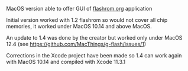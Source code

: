 MacOS version able to offer GUI of [flashrom.org](https://www.flashrom.org/) application

Initial version worked with 1.2 flashrom so would not cover all chip memories, it worked under MacOS 10.14 and above MacOS.

An update to 1.4 was done by the creator but worked only under MacOS 12.4 (see https://github.com/MacThings/g-flash/issues/1)

Corrections in the Xcode project have been made so 1.4 can work again with MacOS 10.14 and compiled with Xcode 11.3.1
